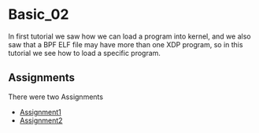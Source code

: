 # Basic_02
In first tutorial we saw how we can load a program into kernel, and
we also saw that a BPF ELF file may have more than one XDP program, so 
in this tutorial we see how to load a specific program.

## Assignments

There were two Assignments
- [Assignment1]()
- [Assignment2]()
